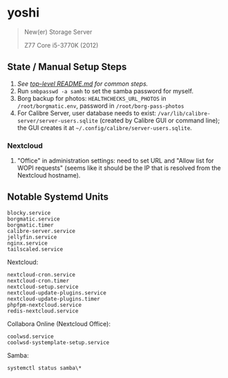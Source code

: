 # yoshi

> New(er) Storage Server
>
> Z77 Core i5-3770K (2012)

## State / Manual Setup Steps
1. *See [top-level README.md](../../README.md) for common steps.*
2. Run `smbpasswd -a samh` to set the samba password for myself.
3. Borg backup for photos: `HEALTHCHECKS_URL_PHOTOS` in `/root/borgmatic.env`,
   password in `/root/borg-pass-photos`
4. For Calibre Server, user database needs to exist:
   `/var/lib/calibre-server/server-users.sqlite`
   (created by Calibre GUI or command line); the GUI creates it at
   `~/.config/calibre/server-users.sqlite`.

### Nextcloud
1. "Office" in administration settings: need to set URL and
   "Allow list for WOPI requests" (seems like it should be the IP that is
   resolved from the Nextcloud hostname).

## Notable Systemd Units

```
blocky.service
borgmatic.service
borgmatic.timer
calibre-server.service
jellyfin.service
nginx.service
tailscaled.service
```

Nextcloud:
```
nextcloud-cron.service
nextcloud-cron.timer
nextcloud-setup.service
nextcloud-update-plugins.service
nextcloud-update-plugins.timer
phpfpm-nextcloud.service
redis-nextcloud.service
```

Collabora Online (Nextcloud Office):

```
coolwsd.service
coolwsd-systemplate-setup.service
```

Samba:
```
systemctl status samba\*
```
